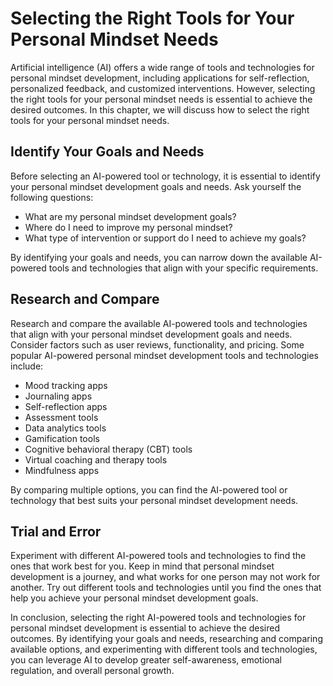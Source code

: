 Selecting the Right Tools for Your Personal Mindset Needs
=======================================================================================================================================

Artificial intelligence (AI) offers a wide range of tools and technologies for personal mindset development, including applications for self-reflection, personalized feedback, and customized interventions. However, selecting the right tools for your personal mindset needs is essential to achieve the desired outcomes. In this chapter, we will discuss how to select the right tools for your personal mindset needs.

Identify Your Goals and Needs
-----------------------------

Before selecting an AI-powered tool or technology, it is essential to identify your personal mindset development goals and needs. Ask yourself the following questions:

* What are my personal mindset development goals?
* Where do I need to improve my personal mindset?
* What type of intervention or support do I need to achieve my goals?

By identifying your goals and needs, you can narrow down the available AI-powered tools and technologies that align with your specific requirements.

Research and Compare
--------------------

Research and compare the available AI-powered tools and technologies that align with your personal mindset development goals and needs. Consider factors such as user reviews, functionality, and pricing. Some popular AI-powered personal mindset development tools and technologies include:

* Mood tracking apps
* Journaling apps
* Self-reflection apps
* Assessment tools
* Data analytics tools
* Gamification tools
* Cognitive behavioral therapy (CBT) tools
* Virtual coaching and therapy tools
* Mindfulness apps

By comparing multiple options, you can find the AI-powered tool or technology that best suits your personal mindset development needs.

Trial and Error
---------------

Experiment with different AI-powered tools and technologies to find the ones that work best for you. Keep in mind that personal mindset development is a journey, and what works for one person may not work for another. Try out different tools and technologies until you find the ones that help you achieve your personal mindset development goals.

In conclusion, selecting the right AI-powered tools and technologies for personal mindset development is essential to achieve the desired outcomes. By identifying your goals and needs, researching and comparing available options, and experimenting with different tools and technologies, you can leverage AI to develop greater self-awareness, emotional regulation, and overall personal growth.


